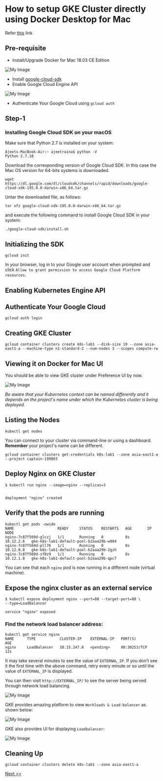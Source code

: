 # How to setup GKE Cluster directly using Docker Desktop for Mac

Refer [this](https://collabnix.com/bootstrapping-kubernetes-cluster-using-docker-for-mac-18-03-0-ce-edition/) link

## Pre-requisite

- Install/Upgrade Docker for Mac 18.03 CE Edition

![My Image](https://raw.githubusercontent.com/collabnix/kubelabs/master/images/1.png)

- Install [google-cloud-sdk](https://cloud.google.com/sdk/docs/quickstart-macos)
- Enable Google Cloud Engine API


![My Image](https://raw.githubusercontent.com/collabnix/kubelabs/master/images/2.png)



- Authenticate Your Google Cloud using `gcloud auth`

## Step-1

### Installing Google Cloud SDK on your macOS

Make sure that Python 2.7 is installed on your system:

```
Ajeets-MacBook-Air:~ ajeetraina$ python -V
Python 2.7.10
```

Download the corresponding version of Google Cloud SDK. 
In this case the Mac OS version for 64-bits systems is downloaded. 

```
wget https://dl.google.com/dl/cloudsdk/channels/rapid/downloads/google-cloud-sdk-195.0.0-darwin-x86_64.tar.gz
```

Untar the downloaded file, as follows:

```
tar xfz google-cloud-sdk-195.0.0-darwin-x86_64.tar.gz
```

and execute the following command to install Google Cloud SDK in your system:

```
./google-cloud-sdk/install.sh
```

## Initializing the SDK

```
gcloud init
```

In your browser, log in to your Google user account when prompted and click `Allow to grant permission to access Google Cloud Platform resources`.

## Enabling Kubernetes Engine API

## Authenticate Your Google Cloud

```
gcloud auth login
```

## Creating GKE Cluster

```
gcloud container clusters create k8s-lab1 --disk-size 10 --zone asia-east1-a --machine-type n1-standard-2 --num-nodes 3 --scopes compute-rw
```

## Viewing it on Docker for Mac UI

You should be able to view GKE cluster under Preference UI by now.

![My Image](https://raw.githubusercontent.com/collabnix/kubelabs/master/images/3.png)

*Be aware that your Kubernetes context can be named differently and it depends on the project's name under which the Kubernetes cluster is being deployed.*


## Listing the Nodes

```
kubectl get nodes
```

You can connect to your cluster via command-line or using a dashboard.
**Remember** your project's name can be different.

```
gcloud container clusters get-credentials k8s-lab1 --zone asia-east1-a --project captain-199803
```

## Deploy Nginx on GKE Cluster

```
$ kubectl run nginx --image=nginx --replicas=3


deployment "nginx" created
```

## Verify that the pods are running

```
kubectl get pods -owide
NAME                    READY     STATUS    RESTARTS   AGE       IP          NODE
nginx-7c87f569d-glczj   1/1       Running   0          8s        10.12.2.6   gke-k8s-lab1-default-pool-b2aaa29b-w904
nginx-7c87f569d-pll76   1/1       Running   0          8s        10.12.0.8   gke-k8s-lab1-default-pool-b2aaa29b-2gzh
nginx-7c87f569d-sf8z9   1/1       Running   0          8s        10.12.1.8   gke-k8s-lab1-default-pool-b2aaa29b-qpc7
```

You can see that each `nginx` pod is now running in a different node (virtual machine).

## Expose the nginx cluster as an external service

```
$ kubectl expose deployment nginx --port=80 --target-port=80 \
--type=LoadBalancer

service "nginx" exposed
```

###  Find the network load balancer address:

```
kubectl get service nginx
NAME      TYPE           CLUSTER-IP    EXTERNAL-IP   PORT(S)        AGE
nginx     LoadBalancer   10.15.247.8   <pending>     80:30253/TCP   12s
```

It may take several minutes to see the value of `EXTERNAL_IP`. 
If you don’t see it the first time with the above command, retry every minute or so until the value of `EXTERNAL_IP` is displayed.

You can then visit `http://EXTERNAL_IP/` to see the server being served through network load balancing.

![My Image](https://raw.githubusercontent.com/collabnix/kubelabs/master/images/8.png)

GKE provides amazing platform to view `Workloads & Load-balancer` as shown below:

![My Image](https://raw.githubusercontent.com/collabnix/kubelabs/master/images/9.png)


GKE also provides UI for displaying `Loadbalancer`:

![My Image](https://raw.githubusercontent.com/collabnix/kubelabs/master/images/11.png)

## Cleaning Up

```
gcloud container clusters delete k8s-lab1 --zone asia-east1-a
```
[ Next >>](https://collabnix.github.io/kubelabs/weave.html)
